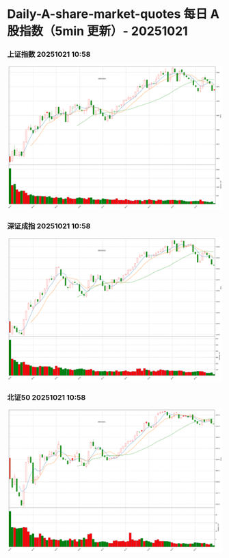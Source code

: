 
# Daily-A-share-market-quotes 每日 A 股指数（5min 更新）- 20251021

### 上证指数 20251021 10:58
![](./fig/2025/10/20251021-sh000001.png)

### 深证成指 20251021 10:58
![](./fig/2025/10/20251021-sz399001.png)

### 北证50 20251021 10:58
![](./fig/2025/10/20251021-bj899050.png)
